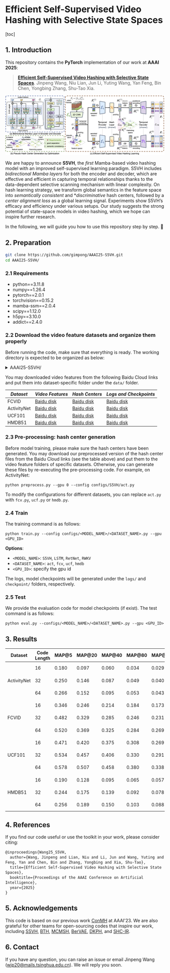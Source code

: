 # Efficient Self-Supervised Video Hashing with Selective State Spaces

[toc]

## 1. Introduction

This repository contains the **PyTorch** implementation of our work at **AAAI 2025**:

> [**Efficient Self-Supervised Video Hashing with Selective State Spaces**](http://arxiv.org/abs/2412.14518). Jinpeng Wang, Niu Lian, Jun Li, Yuting Wang, Yan Feng, Bin Chen, Yongbing Zhang, Shu-Tao Xia.

![overview](figures/arc.png)

We are happy to announce **S5VH**, the *first* Mamba-based video hashing model with an improved self-supervised learning paradigm. S5VH includes *bidirectional Mamba layers* for both the encoder and decoder, which are effective and efficient in capturing temporal relationships thanks to the data-dependent selective scanning mechanism with linear complexity. 
On hash learning strategy, we transform global semantics in the feature space into *semantically consistent* and **discriminative* hash centers, followed by a *center alignment loss* as a global learning signal. 
Experiments show S5VH’s efficacy and efficiency under various setups. 
Our study suggests the strong potential of state-space models in video hashing, which we hope can inspire further research.

In the following, we will guide you how to use this repository step by step. 🤗

## 2. Preparation

```bash
git clone https://github.com/gimpong/AAAI25-S5VH.git
cd AAAI25-S5VH/
```

### 2.1 Requirements

- python==3.11.8
- numpy==1.26.4
- pytorch==2.0.1
- torchvision==0.15.2
- mamba-ssm==2.0.4
- scipy==1.12.0
- h5py==3.10.0
- addict==2.4.0

### 2.2 Download the video feature datasets and organize them properly

Before running the code, make sure that everything is ready. The working directory is expected to be organized as below:


<details><summary>AAAI25-S5VH/</summary>
    <li>checkpoint/</li>
    <ul>
      <li>activitynet/</li>
      <ul>
          <li>S5VH_16bit</li>
          <li>S5VH_32bit</li>
          <li>S5VH_64bit</li>
      </ul>fcv/</li>
      <ul>
          <li>S5VH_16bit</li>
          <li>S5VH_32bit</li>
          <li>S5VH_64bit</li>
      </ul>hmdb/</li>
      <ul>
          <li>S5VH_16bit</li>
          <li>S5VH_32bit</li>
          <li>S5VH_64bit</li>
      </ul>ucf/</li>
      <ul>
          <li>S5VH_16bit</li>
          <li>S5VH_32bit</li>
          <li>S5VH_64bit</li>
      </ul>
    </ul>
    <li>data/</li>
    <ul>
      <li>activitynet/</li>
    	<ul>
        <li>train_feats.h5</li>
    		<li>final_train_train_assit.h5</li>
    		<li>final_train_latent_feats.h5</li>
    		<li>final_train_anchors.h5</li>
    		<li>final_train_sim_matrix.h5</li>
        <li>semantic.h5</li>
        <li>hash_center_16.h5</li>
        <li>hash_center_32.h5</li>
        <li>hash_center_64.h5</li>
        <li>test_feats.h5</li>
        <li>re_label.mat</li>
        <li>query_feats.h5</li>
        <li>q_label.mat</li>
    	</ul>
    	<li>fcv/</li>
    	<ul>
        <li>fcv_train_feats.h5</li>
        <li>final_train_train_assit.h5</li>
    		<li>final_train_latent_feats.h5</li>
    		<li>final_train_anchors.h5</li>
    		<li>final_train_sim_matrix.h5</li>
    		<li>semantic.h5</li>
        <li>hash_center_16.h5</li>
        <li>hash_center_32.h5</li>
        <li>hash_center_64.h5</li>
        <li>fcv_test_feats.h5</li>
        <li>fcv_test_labels.mat</li>
    	</ul>
    	<li>hmdb/</li>
    	<ul>
        <li>hmdb_train_feats.h5</li>
        <li>final_train_train_assit.h5</li>
    		<li>final_train_latent_feats.h5</li>
    		<li>final_train_anchors.h5</li>
    		<li>final_train_sim_matrix.h5</li>
    		<li>semantic.h5</li>
        <li>hash_center_16.h5</li>
        <li>hash_center_32.h5</li>
        <li>hash_center_64.h5</li>
        <li>hmdb_train_labels.mat</li>
        <li>hmdb_test_feats.h5</li>
        <li>hmdb_test_labels.mat</li>
    	</ul>
      <li>ucf/</li>
    	<ul>
        <li>ucf_train_feats.h5</li>
        <li>final_train_train_assit.h5</li>
    		<li>final_train_latent_feats.h5</li>
    		<li>final_train_anchors.h5</li>
    		<li>final_train_sim_matrix.h5</li>
    		<li>semantic.h5</li>
        <li>hash_center_16.h5</li>
        <li>hash_center_32.h5</li>
        <li>hash_center_64.h5</li>
        <li>ucf_train_labels.mat</li>
        <li>ucf_test_feats.h5</li>
        <li>ucf_test_labels.mat</li>
    	</ul>
    </ul>
    <li>logs/</li>
    <ul>
      <li>activitynet/</li>
      <ul>
          <li>S5VH_16bit</li>
          <li>S5VH_32bit</li>
          <li>S5VH_64bit</li>
      </ul>
      <li>fcv/</li>
      <ul>
          <li>S5VH_16bit</li>
          <li>S5VH_32bit</li>
          <li>S5VH_64bit</li>
      </ul>
      <li>hmdb/</li>
      <ul>
          <li>S5VH_16bit</li>
          <li>S5VH_32bit</li>
          <li>S5VH_64bit</li>
      </ul>
      <li>ucf/</li>
      <ul>
          <li>S5VH_16bit</li>
          <li>S5VH_32bit</li>
          <li>S5VH_64bit</li>
      </ul>
    </ul>
    <li>configs/</li>
    <li>dataset/</li>
    <li>inference/</li>
    <li>Loss/</li>
    <li>model/</li>
    <li>optim/</li>
    <li>utils/</li>
    <li>preprocess.py</li>
    <li>train.py</li>
    <li>eval.py</li>
    <li>requirements.txt</li>
</ul>
</details>


You may downloaded video features from the following Baidu Cloud links and put them into dataset-specific folder under the `data/` folder.

| *Dataset*   | *Video Features*                                                | *Hash Centers*                                       | *Logs and Checkpoints*                                        |
| ----------- | ------------------------------------------------------------ | ------------------------------------------------------------ | ------------------------------------------------------------ |
| FCVID       | [Baidu disk](https://pan.baidu.com/s/1v0qo4PtiZgFB9iLmj3sJIg?pwd=0000) | [Baidu disk](https://pan.baidu.com/s/1YCcjctYlSIaM8hmpspAn-A?pwd=0000) | [Baidu disk](https://pan.baidu.com/s/1zBeKzy0_WKQc0Zp4UZEf4w?pwd=0000) |
| ActivityNet | [Baidu disk](https://pan.baidu.com/s/1cDJ0-6T2-AOeLgp5rBihfA?pwd=0000) | [Baidu disk](https://pan.baidu.com/s/1sMh7-PC_30hxIwkS5jkPwQ?pwd=0000) | [Baidu disk](https://pan.baidu.com/s/188ZwHapMCSjxZh6oism71w?pwd=0000) |
| UCF101      | [Baidu disk](https://pan.baidu.com/s/1c2NMC0Y8R3zn4ionzKUP4g?pwd=0000) | [Baidu disk](https://pan.baidu.com/s/1fW7Oy3qJHd5Lg2gWt2QHaQ?pwd=0000) | [Baidu disk](https://pan.baidu.com/s/1vUndCb41kctv30bTLAEYdg?pwd=0000) |
| HMDB51      | [Baidu disk](https://pan.baidu.com/s/1su2STM7b2mg-jBfsN5iRIQ?pwd=0000) | [Baidu disk](https://pan.baidu.com/s/1Cqd4JEfmfVD45aU5mezvxQ?pwd=0000) | [Baidu disk](https://pan.baidu.com/s/1VP8fdLHOhkYbf7brREEvSQ?pwd=0000) |


### 2.3 Pre-processing: hash center generation

Before model training, please make sure the hash centers have been generated. 
You may download our preprocessed version of the hash center files from the Baidu Cloud links (see the table above) and put them to the video feature folders of specific datasets. 
Otherwise, you can generate these files by re-executing the pre-processing code. 
For example, on ActivityNet:

```
python preprocess.py --gpu 0 --config configs/S5VH/act.py
```

To modify the configurations for different datasets, you can replace `act.py` with `fcv.py`, `ucf.py` or `hmdb.py`.

### 2.4 Train

The training command is as follows:

```
python train.py --config configs/<MODEL_NAME>/<DATASET_NAME>.py --gpu <GPU_ID>
```

**Options**: 
- `<MODEL_NAME>`: `S5VH`, `LSTM`, `RetNet`, `RWKV`
- `<DATASET_NAME>`: `act`, `fcv`, `ucf`, `hmdb`
- `<GPU_ID>`: specify the gpu id

The logs, model checkpoints will be generated under the `logs/` and `checkpoint/` folders, respectively. 

### 2.5 Test

We provide the evaluation code for model checkpoints (if exist). 
The test command is as follows:

```
python eval.py --configs/<MODEL_NAME>/<DATASET_NAME>.py --gpu <GPU_ID>
```


## 3. Results

<style type="text/css">
</style>
<table><thead>
  <tr>
    <th colspan="2" rowspan="2">Dataset</th>
    <th rowspan="2">Code Length</th>
    <th rowspan="2">MAP@5</th>
    <th rowspan="2">MAP@20</th>
    <th rowspan="2">MAP@40</th>
    <th rowspan="2">MAP@80</th>
    <th rowspan="2">MAP@100</th>
    <th rowspan="2">Log</th>
    <th rowspan="2">MAP File</th>
  </tr>
  <tr>
  </tr></thead>
<tbody>
  <tr>
    <td colspan="2" rowspan="3">ActivityNet</td>
    <td>16</td>
    <td>0.180</td>
    <td>0.097</td>
    <td>0.060</td>
    <td>0.034</td>
    <td>0.029</td>
    <td><a href="logs/activitynet/S5VH_16bit/log.txt">ActivityNet-16bit.log</a></td>
    <td><a href="logs/activitynet/S5VH_16bit/map.txt">ActivityNet-16bit.map</a></td>
  </tr>
  <tr>
    <td>32</td>
    <td>0.250</td>
    <td>0.146</td>
    <td>0.087</td>
    <td>0.049</td>
    <td>0.040</td>
    <td><a href="logs/activitynet/S5VH_32bit/log.txt">ActivityNet-32bit.log</a></td>
    <td><a href="logs/activitynet/S5VH_32bit/map.txt">ActivityNet-32bit.map</a></td>
  </tr>
  <tr>
    <td>64</td>
    <td>0.266</td>
    <td>0.152</td>
    <td>0.095</td>
    <td>0.053</td>
    <td>0.043</td>
    <td><a href="logs/activitynet/S5VH_64bit/log.txt">ActivityNet-64bit.log</a></td>
    <td><a href="logs/activitynet/S5VH_64bit/map.txt">ActivityNet-64bit.map</a></td>
  </tr>
  <tr>
    <td colspan="2" rowspan="3">FCVID</td>
    <td>16</td>
    <td>0.346</td>
    <td>0.246</td>
    <td>0.214</td>
    <td>0.184</td>
    <td>0.173</td>
    <td><a href="logs/fcvid/S5VH_16bit/log.txt">FCVID-16bit.log</a></td>
    <td><a href="logs/fcvid/S5VH_16bit/map.txt">FCVID-16bit.map</a></td>
  </tr>
  <tr>
    <td>32</td>
    <td>0.482</td>
    <td>0.329</td>
    <td>0.285</td>
    <td>0.246</td>
    <td>0.231</td>
    <td><a href="logs/fcvid/S5VH_32bit/log.txt">FCVID-32bit.log</a></td>
    <td><a href="logs/fcvid/S5VH_32bit/map.txt">FCVID-32bit.map</a></td>
  </tr>
  <tr>
    <td>64</td>
    <td>0.520</td>
    <td>0.369</td>
    <td>0.325</td>
    <td>0.284</td>
    <td>0.269</td>
    <td><a href="logs/fcvid/S5VH_64bit/log.txt">FCVID-64bit.log</a></td>
    <td><a href="logs/fcvid/S5VH_64bit/map.txt">FCVID-64bit.map</a></td>
  </tr>
  <tr>
    <td colspan="2" rowspan="3">UCF101</td>
    <td>16</td>
    <td>0.471</td>
    <td>0.420</td>
    <td>0.375</td>
    <td>0.308</td>
    <td>0.269</td>
    <td><a href="logs/ucf/S5VH_16bit/log.txt">UCF101-16bit.log</a></td>
    <td><a href="logs/ucf/S5VH_16bit/map.txt">UCF101-16bit.map</a></td>
  </tr>
  <tr>
    <td>32</td>
    <td>0.534</td>
    <td>0.457</td>
    <td>0.406</td>
    <td>0.330</td>
    <td>0.291</td>
    <td><a href="logs/ucf/S5VH_32bit/log.txt">UCF101-32bit.log</a></td>
    <td><a href="logs/ucf/S5VH_32bit/map.txt">UCF101-32bit.map</a></td>
  </tr>
  <tr>
    <td>64</td>
    <td>0.578</td>
    <td>0.507</td>
    <td>0.458</td>
    <td>0.380</td>
    <td>0.338</td>
    <td><a href="logs/ucf/S5VH_64bit/log.txt">UCF101-64bit.log</a></td>
    <td><a href="logs/ucf/S5VH_64bit/map.txt">UCF101-64bit.map</a></td>
  </tr>
  <tr>
    <td colspan="2" rowspan="3">HMDB51</td>
    <td>16</td>
    <td>0.190</td>
    <td>0.128</td>
    <td>0.095</td>
    <td>0.065</td>
    <td>0.057</td>
    <td><a href="logs/hmdb/S5VH_16bit/log.txt">HMDB51-16bit.log</a></td>
    <td><a href="logs/hmdb/S5VH_16bit/map.txt">HMDB51-16bit.map</a></td>
  </tr>
  <tr>
    <td>32</td>
    <td>0.244</td>
    <td>0.175</td>
    <td>0.139</td>
    <td>0.092</td>
    <td>0.078</td>
    <td><a href="logs/hmdb/S5VH_32bit/log.txt">HMDB51-32bit.log</a></td>
    <td><a href="logs/hmdb/S5VH_32bit/map.txt">HMDB51-32bit.map</a></td>
  </tr>
  <tr>
    <td>64</td>
    <td>0.256</td>
    <td>0.189</td>
    <td>0.150</td>
    <td>0.103</td>
    <td>0.088</td>
    <td><a href="logs/hmdb/S5VH_64bit/log.txt">HMDB51-64bit.log</a></td>
    <td><a href="logs/hmdb/S5VH_64bit/map.txt">HMDB51-64bit.map</a></td>
  </tr>
</tbody></table>


## 4. References
If you find our code useful or use the toolkit in your work, please consider citing:
```
@inproceedings{Wang25_S5VH,
  author={Wang, Jinpeng and Lian, Niu and Li, Jun and Wang, Yuting and Feng, Yan and Chen, Bin and Zhang, Yongbing and Xia, Shu-Tao},
  title={Efficient Self-Supervised Video Hashing with Selective State Spaces},
  booktitle={Proceedings of the AAAI Conference on Artificial Intelligence},
  year={2025}
}
```

## 5. Acknowledgements
This code is based on our previous work [ConMH](https://github.com/huangmozhi9527/ConMH) at AAAI'23. 
We are also grateful for other teams for open-sourcing codes that inspire our work, including 
[SSVH](https://github.com/lixiangpengcs/Self-Supervised-Video-Hashing), 
[BTH](https://github.com/Lily1994/BTH), 
[MCMSH](https://github.com/haoyanbin918/MCMSH), 
[BerVAE](https://github.com/wangyucheng1234/BerVAE), 
[DKPH](https://github.com/IMCCretrieval/DKPH), 
and [SHC-IR](https://github.com/Wangld5/SHC-IR).

## 6. Contact
If you have any question, you can raise an issue or email Jinpeng Wang (wjp20@mails.tsinghua.edu.cn). We will reply you soon.

